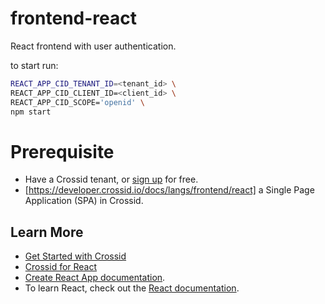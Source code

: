 # frontend-react

React frontend with user authentication.

to start run:

```bash
REACT_APP_CID_TENANT_ID=<tenant_id> \
REACT_APP_CID_CLIENT_ID=<client_id> \
REACT_APP_CID_SCOPE='openid' \
npm start
```

# Prerequisite

- Have a Crossid tenant, or [sign up](https://crossid.io/signup) for free.
- [https://developer.crossid.io/docs/langs/frontend/react] a Single Page Application (SPA) in Crossid.

## Learn More

- [Get Started with Crossid](https://developer.crossid.io/docs/guides/get-started)
- [Crossid for React](https://developer.crossid.io/docs/langs/frontend/react)
- [Create React App documentation](https://facebook.github.io/create-react-app/docs/getting-started).
- To learn React, check out the [React documentation](https://reactjs.org/).
